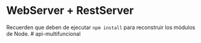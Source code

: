 # WebServer + RestServer

Recuerden que deben de ejecutar ```npm install``` para reconstruir los módulos de Node.
#   a p i - m u l t i f u n c i o n a l  
 